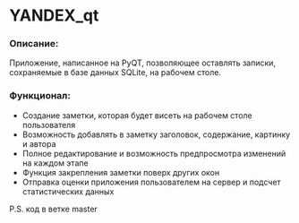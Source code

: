 # YANDEX_qt
### Описание:
Приложение, написанное на PyQT, позволяющее оставлять записки, сохраняемые в базе данных SQLite, на рабочем столе.

### Функционал:
- Создание заметки, которая будет висеть на рабочем столе пользователя
- Возможность добавлять в заметку заголовок, содержание, картинку и автора
- Полное редактирование и возможность предпросмотра изменений на каждом этапе
- Функция закрепления заметки поверх других окон
- Отправка оценки приложения пользователем на сервер и подсчет статистических данных

P.S. код в ветке master
